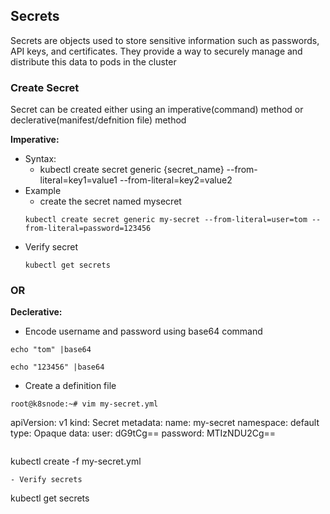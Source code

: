 ## Secrets
Secrets are objects used to store sensitive information such as passwords, API keys, and certificates. They provide a way to securely manage and distribute this data to pods in the cluster

### Create Secret
Secret can be created either using an imperative(command) method or declerative(manifest/defnition file) method

**Imperative:**
- Syntax:
  - kubectl create secret generic {secret_name} --from-literal=key1=value1 --from-literal=key2=value2
- Example
  - create the secret named mysecret
  ```
  kubectl create secret generic my-secret --from-literal=user=tom --from-literal=password=123456
  ```
- Verify secret
  ```
  kubectl get secrets
  ```
### OR
**Declerative:**
- Encode username and password using base64 command
```
echo "tom" |base64
```
```
echo "123456" |base64
```
- Create a definition file
```
root@k8snode:~# vim my-secret.yml
```
apiVersion: v1
kind: Secret
metadata:
  name: my-secret
  namespace: default
type: Opaque
data:
  user: dG9tCg==
  password: MTIzNDU2Cg==
```
```
kubectl create -f my-secret.yml
```
- Verify secrets
  ```
  kubectl get secrets
  ```
